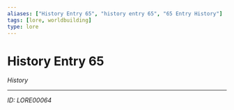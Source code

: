 ```yaml
---
aliases: ["History Entry 65", "history entry 65", "65 Entry History"]
tags: [lore, worldbuilding]
type: lore
---
```


# History Entry 65

*History*

---
*ID: LORE00064*